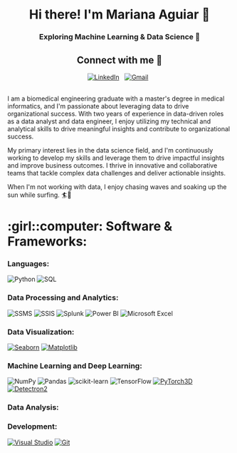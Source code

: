 <h1 align="center">Hi there! I'm Mariana Aguiar 👋</h1>
<h3 align="center">
 Exploring Machine Learning & Data Science 🧠 <br>
</h3>

<div align="center">
  <h2> Connect with me 🤝</h2>
  <a href="https://www.linkedin.com/in/mariana-monteiro-aguiar/"><img src="https://img.shields.io/badge/LinkedIn-0077B5?style=flat&logo=linkedin&logoColor=white" alt="LinkedIn"></a>&nbsp;&nbsp;
  <a href="mailto:cmarianacmaguiar@gmail.com"><img src="https://img.shields.io/badge/Gmail-D14836?style=flat&logo=gmail&logoColor=white" alt="Gmail"></a>&nbsp;&nbsp;
</div>


<br>

I am a biomedical engineering graduate with a master's degree in medical informatics, and I'm passionate about leveraging data to drive organizational success. With two years of experience in data-driven roles as a data analyst and data engineer, I enjoy utilizing my technical and analytical skills to drive meaningful insights and contribute to organizational success.

My primary interest lies in the data science field, and I'm continuously working to develop my skills and leverage them to drive impactful insights and improve business outcomes. I thrive in innovative and collaborative teams that tackle complex data challenges and deliver actionable insights.

When I'm not working with data, I enjoy chasing waves and soaking up the sun while surfing. 🏄🤘


<h1>:girl::computer: Software & Frameworks:</h1>

### Languages:
![Python](https://img.shields.io/badge/python-3670A0?style=flat&logo=python&logoColor=ffdd54)
![SQL](https://img.shields.io/badge/SQL-4479A1?style=flat&logo=sql&logoColor=white)


### Data Processing and Analytics:
![SSMS](https://img.shields.io/badge/SSMS-Management%20Studio-blue?style=flat-square&logo=microsoft%20sql%20server&logoColor=white)
![SSIS](https://img.shields.io/badge/SSIS-Integration%20Services-blue?style=flat-square&logo=microsoft%20sql%20server&logoColor=white)
![Splunk](https://img.shields.io/badge/Splunk-000000?style=flat&logo=splunk&logoColor=white)
![Power BI](https://img.shields.io/badge/Power%20BI-F2C811?style=flat&logo=power-bi&logoColor=black)
![Microsoft Excel](https://img.shields.io/badge/Microsoft_Excel-217346?style=flat&logo=microsoft-excel&logoColor=white)


### Data Visualization:
[![Seaborn](https://img.shields.io/badge/Seaborn-0.11.1-blue)](https://seaborn.pydata.org/)
[![Matplotlib](https://img.shields.io/badge/Matplotlib-3.4.2-blue)](https://matplotlib.org/)



### Machine Learning and Deep Learning:
![NumPy](https://img.shields.io/badge/numpy-%23013243.svg?style=flat&logo=numpy&logoColor=white)
![Pandas](https://img.shields.io/badge/pandas-%23150458.svg?style=flat&logo=pandas&logoColor=white)
![scikit-learn](https://img.shields.io/badge/scikit--learn-%23F7931E.svg?style=flat&logo=scikit-learn&logoColor=white)
![TensorFlow](https://img.shields.io/badge/TensorFlow-%23FF6F00.svg?style=flat&logo=TensorFlow&logoColor=white)
[![PyTorch3D](https://img.shields.io/badge/PyTorch3D-FF6F00?logo=pytorch&logoColor=white)](https://pytorch3d.org/)
[![Detectron2](https://img.shields.io/badge/Detectron2-008000?logo=pytorch&logoColor=white)](https://github.com/facebookresearch/detectron2)



### Data Analysis:



### Development:
[![Visual Studio](https://img.shields.io/badge/Visual_Studio-5C2D91?style=flat&logo=visual-studio&logoColor=white)](https://visualstudio.microsoft.com/)
[![Git](https://img.shields.io/badge/Git-F05032?style=flat&logo=git&logoColor=white)](https://git-scm.com/)

 
